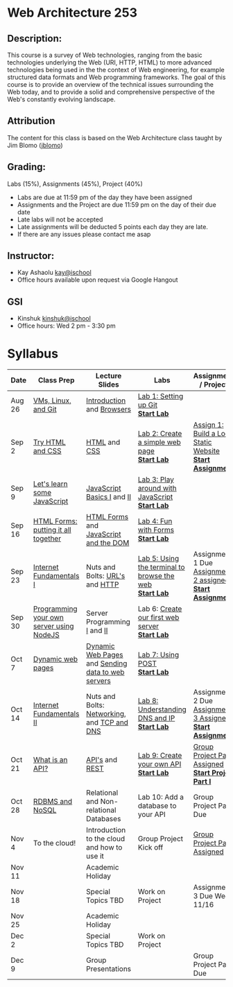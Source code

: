 # Web Architecture 253

## Description: 
This course is a survey of Web technologies, ranging from the basic technologies underlying the Web (URI, HTTP, HTML) to more advanced technologies being used in the the context of Web engineering, for example structured data formats and Web programming frameworks. The goal of this course is to provide an overview of the technical issues surrounding the Web today, and to provide a solid and comprehensive perspective of the Web's constantly evolving landscape.

## Attribution
The content for this class is based on the Web Architecture class taught by Jim Blomo ([jblomo](https://github.com/jblomo))

## Grading:
Labs (15%), Assignments (45%), Project (40%)
 - Labs are due at 11:59 pm of the day they have been assigned
 - Assignments and the Project are due 11:59 pm on the day of their due date
 - Late labs will not be accepted
 - Late assignments will be deducted 5 points each day they are late.
 - If there are any issues please contact me asap

## Instructor:
 - Kay Ashaolu <kay@ischool>
 - Office hours available upon request via Google Hangout
  
## GSI
 - Kinshuk <kinshuk@ischool>
 - Office hours: Wed 2 pm - 3:30 pm

# Syllabus

|  Date |  Class Prep | Lecture Slides | Labs | Assignments / Projects |
|---|---|---|---|---|
| Aug 26 | [VMs, Linux, and Git](https://kayashaolu.github.io/webarch/Class%20Prep%201%20-%20Virtual%20Machines,%20Linux%20Terminal,%20and%20Git.html) | [Introduction](https://kayashaolu.github.io/webarch/Lecture%201%20-%20Introduction.html) and [Browsers](https://kayashaolu.github.io/webarch/Lecture%202%20-%20What%20is%20a%20web%20browser.html) | [Lab 1: Setting up Git](https://github.com/kayashaolu/webarch-lab-1)<br />**[Start Lab](https://bcourses.berkeley.edu/courses/1454280/assignments/7731910)** | | 
| Sep 2 | [Try HTML and CSS](https://kayashaolu.github.io/webarch/Class%20Prep%202%20-%20Try%20HTML%20and%20CSS.html) | [HTML](https://kayashaolu.github.io/webarch/Lecture%203%20-%20HTML.html) and [CSS](https://kayashaolu.github.io/webarch/Lecture%204%20-%20CSS.html) | [Lab 2: Create a simple web page](https://github.com/kayashaolu/webarch-lab-2)<br />**[Start Lab](https://bcourses.berkeley.edu/courses/1454280/assignments/7739281)** | [Assign 1: Build a Local Static Website](https://github.com/kayashaolu/webarch-assign-1)<br />**[Start Assignment](https://bcourses.berkeley.edu/courses/1454280/assignments/7739274)** |
| Sep 9 | [Let's learn some JavaScript](https://kayashaolu.github.io/webarch/Class%20Prep%203%20-%20Let's%20learn%20some%20JavaScript.html)| [JavaScript Basics I](https://kayashaolu.github.io/webarch/Lecture%205%20-%20JavaScript%20Basics%20I.html) and [II](https://kayashaolu.github.io/webarch/Lecture%206%20-%20JavaScript%20Basics%20II.html) | [Lab 3: Play around with JavaScript](https://github.com/kayashaolu/webarch-lab-3)<br />**[Start Lab](https://bcourses.berkeley.edu/courses/1454280/assignments/7740363)** | |
| Sep 16 | [HTML Forms: putting it all together](https://kayashaolu.github.io/webarch/Class%20Prep%204%20-%20HTML%20Forms:%20putting%20it%20all%20together.html) | [HTML Forms](https://kayashaolu.github.io/webarch/Lecture%207%20-%20HTML%20Forms.html) and [JavaScript and the DOM](https://kayashaolu.github.io/webarch/Lecture%208%20-%20JavaScript%20and%20the%20DOM.html) | [Lab 4: Fun with Forms](https://github.com/kayashaolu/webarch-lab-4)<br />**[Start Lab](https://bcourses.berkeley.edu/courses/1454280/assignments/7742832)** | |
| Sep 23 | [Internet Fundamentals I](https://kayashaolu.github.io/webarch/Class%20Prep%205%20-%20Internet%20Fundamentals%20I.html) | Nuts and Bolts: [URL's](https://kayashaolu.github.io/webarch/Lecture%209%20-%20Nuts%20and%20Bolts:%20URL's.html) and [HTTP](https://kayashaolu.github.io/webarch/Lecture%2010%20-%20Nuts%20and%20Bolts:%20HTTP.html) | [Lab 5: Using the terminal to browse the web](https://github.com/kayashaolu/webarch-lab-5)<br />**[Start Lab](https://bcourses.berkeley.edu/courses/1454280/assignments/7744559)** | Assignment 1 Due<br />[Assignment 2 assigned](https://github.com/kayashaolu/webarch-assign-2)<br />**[Start Assignment](https://bcourses.berkeley.edu/courses/1454280/assignments/7745619)**  |
| Sep 30 | [Programming your own server using NodeJS](https://kayashaolu.github.io/webarch/Class%20Prep%206%20-%20Programming%20your%20own%20server%20using%20NodeJS.html) | Server Programming [I](https://kayashaolu.github.io/webarch/Lecture%2011%20-%20Server%20Programming%20I.html) and [II](https://kayashaolu.github.io/webarch/Lecture%2012%20-%20Server%20Programming%20II.html) | Lab 6: [Create our first web server](https://github.com/kayashaolu/webarch-lab-6)<br />**[Start Lab](https://bcourses.berkeley.edu/courses/1454280/assignments/7746464)** | |
| Oct 7 | [Dynamic web pages](https://kayashaolu.github.io/webarch/Class%20Prep%207%20-%20Dynamic%20Web%20Pages.html) | [Dynamic Web Pages](https://kayashaolu.github.io/webarch/Lecture%2013%20-%20Dynamic%20Web%20Pages.html) and [Sending data to web servers](https://kayashaolu.github.io/webarch/Lecture%2014%20-%20Sending%20data%20to%20web%20servers.html) | [Lab 7: Using POST](https://github.com/kayashaolu/webarch-lab-7)<br />**[Start Lab](https://bcourses.berkeley.edu/courses/1454280/assignments/7748271)** | |
| Oct 14 | [Internet Fundamentals II](https://kayashaolu.github.io/webarch/Class%20Prep%208%20-%20Internet%20Fundamentals%20II.html) | Nuts and Bolts: [Networking](https://kayashaolu.github.io/webarch/Lecture%2015%20-%20Networking.html), and [TCP and DNS](https://kayashaolu.github.io/webarch/Lecture%2016%20-%20TCP%20and%20DNS.html) | [Lab 8: Understanding DNS and IP](https://github.com/kayashaolu/webarch-lab-8)<br />**[Start Lab](https://bcourses.berkeley.edu/courses/1454280/assignments/7749303)**  | Assignment 2 Due<br />[Assignment 3 Assigned](https://github.com/kayashaolu/webarch-assign-3/blob/master/README.md)<br />**[Start Assignment](https://bcourses.berkeley.edu/courses/1454280/assignments/7750804)** |
| Oct 21 | [What is an API?](https://kayashaolu.github.io/webarch/Class%20Prep%209%20-%20What%20is%20an%20API%3F.html) | [API's](https://kayashaolu.github.io/webarch/Lecture%2017%20-%20API.html) and [REST](https://kayashaolu.github.io/webarch/Lecture%2018%20-%20REST.html) | [Lab 9: Create your own API](https://github.com/kayashaolu/webarch-lab-9)<br/>**[Start Lab](https://bcourses.berkeley.edu/courses/1454280/assignments/7751276)**  | [Group Project Part 1 Assigned](https://github.com/kayashaolu/webarch-project)<br />**[Start Project Part I](https://bcourses.berkeley.edu/courses/1454280/assignments/7751460)**  |
| Oct 28 | [RDBMS and NoSQL](https://kayashaolu.github.io/webarch/Class%20Prep%2010%20-%20RDBMS%20vs%20NoSQL.html) | Relational and Non-relational Databases | Lab 10: Add a database to your API | Group Project Part 1 Due |
| Nov 4 | To the cloud! | Introduction to the cloud and how to use it | Group Project Kick off | [Group Project Part 2 Assigned](https://github.com/kayashaolu/webarch-project) |
| Nov 11 |  |  Academic Holiday | | |
| Nov 18 | | Special Topics TBD | Work on Project | Assignment 3 Due Wed 11/16 |
| Nov 25 | | Academic Holiday | | |
| Dec 2 | | Special Topics TBD | Work on Project | |
| Dec 9 | | Group Presentations | | Group Project Part 2 Due |
